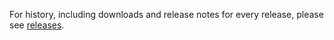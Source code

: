 For history, including downloads and release notes for every release, please see [releases](https://github.com/JoeStrout/Farmtronics/releases).
